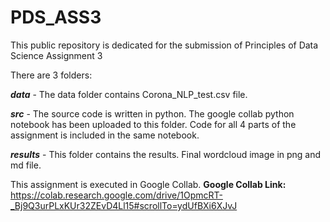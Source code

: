 # PDS_ASS3
This public repository is dedicated for the submission of Principles of Data Science Assignment 3

There are 3 folders:

***data*** - The data folder contains Corona_NLP_test.csv file. 

***src*** - The source code is written in python. The google collab python notebook has been uploaded to this folder.
Code for all 4 parts of the assignment is included in the same notebook.

***results*** - This folder contains the results. Final wordcloud image in png and md file.


This assignment is executed in Google Collab.
**Google Collab Link:** https://colab.research.google.com/drive/1OpmcRT-_Bj9Q3urPLxKUr32ZEvD4Ll15#scrollTo=ydUfBXi6XJvJ
